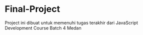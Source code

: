# Final-Project

Project ini dibuat untuk memenuhi tugas terakhir dari JavaScript Development Course Batch 4 Medan
